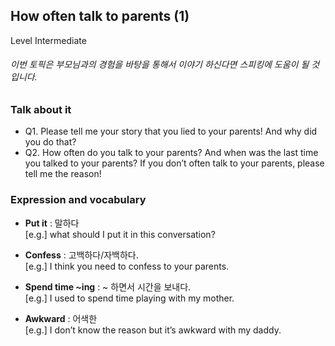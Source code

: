 ## How often talk to parents (1)
Level Intermediate
###### 이번 토픽은 부모님과의 경험을 바탕을 통해서 이야기 하신다면 스피킹에 도움이 될 것입니다.

### Talk about it
- Q1. Please tell me your story that you lied to your parents! And why did you do that?
- Q2. How often do you talk to your parents? And when was the last time you talked to your parents? If you don’t often talk to your parents, please tell me the reason!
### Expression and vocabulary
- **Put it** : 말하다  
[e.g.] what should I put it in this conversation?

- **Confess** : 고백하다/자백하다.  
[e.g.] I think you need to confess to your parents.

- **Spend time ~ing** : ~ 하면서 시간을 보내다.  
[e.g.] I used to spend time playing with my mother.

- **Awkward** : 어색한  
[e.g.] I don’t know the reason but it’s awkward with my daddy.


